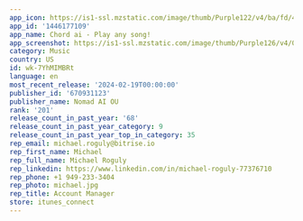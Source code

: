 ```yaml
---
app_icon: https://is1-ssl.mzstatic.com/image/thumb/Purple122/v4/ba/fd/41/bafd417b-48d4-f287-62f3-4c77db9be29f/AppIcon-0-0-1x_U007emarketing-0-7-0-85-220.png/1024x1024bb.png
app_id: '1446177109'
app_name: Chord ai - Play any song!
app_screenshot: https://is1-ssl.mzstatic.com/image/thumb/Purple126/v4/07/f6/ef/07f6ef54-cffc-a662-191e-f698a860b395/3fb40a8a-fa70-4a02-a706-529b51e0e7c9_IMG_51DEC42C19F3-1.jpeg/1284x2778bb.png
category: Music
country: US
id: wk-7YhMIMBRt
language: en
most_recent_release: '2024-02-19T00:00:00'
publisher_id: '670931123'
publisher_name: Nomad AI OU
rank: '201'
release_count_in_past_year: '68'
release_count_in_past_year_category: 9
release_count_in_past_year_top_in_category: 35
rep_email: michael.roguly@bitrise.io
rep_first_name: Michael
rep_full_name: Michael Roguly
rep_linkedin: https://www.linkedin.com/in/michael-roguly-77376710
rep_phone: +1 949-233-3404
rep_photo: michael.jpg
rep_title: Account Manager
store: itunes_connect
---
```

